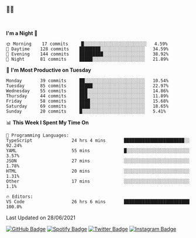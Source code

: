 ### 🤙🍺

<!-- <a href="https://github-readme-stats.vercel.app/api?username=hzak2xx&count_private=true&show_icons=true&theme=dracula">
  <img align="center" src="https://github-readme-stats.vercel.app/api?username=hzak2xx&count_private=true&show_icons=true&theme=dracula" />
</a>
</br> -->
</br>

<!--START_SECTION:waka-->
**I'm a Night 🦉** 

```text
🌞 Morning    17 commits     █░░░░░░░░░░░░░░░░░░░░░░░░   4.59% 
🌆 Daytime    128 commits    ████████░░░░░░░░░░░░░░░░░   34.59% 
🌃 Evening    144 commits    █████████░░░░░░░░░░░░░░░░   38.92% 
🌙 Night      81 commits     █████░░░░░░░░░░░░░░░░░░░░   21.89%

```
📅 **I'm Most Productive on Tuesday** 

```text
Monday       39 commits     ██░░░░░░░░░░░░░░░░░░░░░░░   10.54% 
Tuesday      85 commits     █████░░░░░░░░░░░░░░░░░░░░   22.97% 
Wednesday    55 commits     ███░░░░░░░░░░░░░░░░░░░░░░   14.86% 
Thursday     44 commits     ███░░░░░░░░░░░░░░░░░░░░░░   11.89% 
Friday       58 commits     ████░░░░░░░░░░░░░░░░░░░░░   15.68% 
Saturday     69 commits     ████░░░░░░░░░░░░░░░░░░░░░   18.65% 
Sunday       20 commits     █░░░░░░░░░░░░░░░░░░░░░░░░   5.41%

```


📊 **This Week I Spent My Time On** 

```text
💬 Programming Languages: 
TypeScript               24 hrs 4 mins       ███████████████████████░░   92.24% 
YAML                     55 mins             █░░░░░░░░░░░░░░░░░░░░░░░░   3.57% 
JSON                     27 mins             ░░░░░░░░░░░░░░░░░░░░░░░░░   1.78% 
HTML                     20 mins             ░░░░░░░░░░░░░░░░░░░░░░░░░   1.31% 
Other                    17 mins             ░░░░░░░░░░░░░░░░░░░░░░░░░   1.1%

🔥 Editors: 
VS Code                  26 hrs 6 mins       █████████████████████████   100.0%

```


 Last Updated on 28/06/2021
<!--END_SECTION:waka-->

[![GitHub Badge](https://img.shields.io/badge/GitHub-100000?style=for-the-badge&logo=github&logoColor=white)](https://github.com/hzak2xx)
[![Spotify Badge](https://img.shields.io/badge/Spotify-1ED760?&style=for-the-badge&logo=spotify&logoColor=white)](https://open.spotify.com/user/uf90s6sbbh75a1mt44clkhkvf)
[![Twitter Badge](https://img.shields.io/badge/Twitter-1DA1F2?style=for-the-badge&logo=twitter&logoColor=white)](https://twitter.com/hzak2xx)
[![Instagram Badge](https://img.shields.io/badge/Instagram-E4405F?style=for-the-badge&logo=instagram&logoColor=white)](https://www.instagram.com/hzak2xx/)
